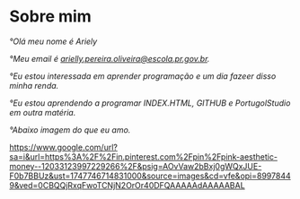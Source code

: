 # Sobre mim
*_°Olá meu nome é Ariely_*

*_°Meu email é arielly.pereira.oliveira@escola.pr.gov.br._*

*_°Eu estou interessada em aprender programação e um dia fazeer disso minha renda._*

*_°Eu estou aprendendo a programar INDEX.HTML, GITHUB e PortugolStudio em outra matéria._*

*_°Abaixo imagem do que eu amo._*

https://www.google.com/url?sa=i&url=https%3A%2F%2Fin.pinterest.com%2Fpin%2Fpink-aesthetic-money--12033123997229266%2F&psig=AOvVaw2bBxj0gWQxJUE-F0b7BBUz&ust=1747746714831000&source=images&cd=vfe&opi=89978449&ved=0CBQQjRxqFwoTCNjN2OrOr40DFQAAAAAdAAAAABAL

